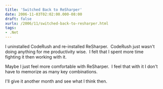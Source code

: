 ```yaml
---
title: 'Switched Back to ReSharper'
date: 2006-11-03T02:02:00.000-08:00
draft: false
xurlx: /2006/11/switched-back-to-resharper.html
tags: 
- .Net
---
```


I uninstalled CodeRush and re-installed ReSharper.  CodeRush just wasn't doing anything for me productivity wise.  I felt that I spent more time fighting it then working with it.

Maybe I just feel more comfortable with ReSharper.  I feel that with it I don't have to memorize as many key combinations.

I'll give it another month and see what I think then.